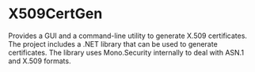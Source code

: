# X509CertGen
Provides a GUI and a command-line utility to generate X.509 certificates. The project includes a .NET library that can be used to generate certificates. The library uses Mono.Security internally to deal with ASN.1 and X.509 formats.
